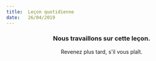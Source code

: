 ```yaml
---
title:  Leçon quotidienne
date:   26/04/2019
---
```


### <center>Nous travaillons sur cette leçon.</center>
<center>Revenez plus tard, s'il vous plaît.</center>